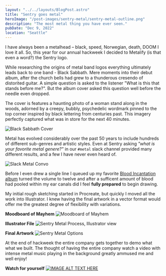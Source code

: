 ```yaml
---
layout: "../../layouts/BlogPost.astro"
title: "Sentry goes metal"
heroImage: "/post-images/sentry-metal/sentry-metal-outline.png"
description: "The most metal thing you have ever seen."
pubDate: "Dec 9, 2022"
location: "Seattle"
---
```


I have always been a metalhead – black, speed, Norwegian, death, DOOM I love it all. So, this year for our annual hackweek I decided to Metalify (is that even a word?) the Sentry logo.

While researching the origins of metal band logos everything ultimately leads back to one band - Black Sabbath. Mere moments into their debut album, after the church bells had grew to a thunderous cresendo of distorited guitar. A simple question is asked to the listener "What is this that stands before me?". But the album cover asked this question well before the needle even dropped.

The cover is features a haunting photo of a woman stand along in the woods, adorned by a creepy, bubbly, psychedelic wordmark pinned to the top corner inspired by black lettering from centuries past. This imagery perfectly captured what was in store for the next 40 minutes.

![Black Sabbath Cover](/post-images/sentry-metal/sentry-metal-black-sabbath-cover.png)

Metal has evolved considerably over the past 50 years to include hundreds of different sub-genres and artistic styles. Even at Sentry asking _"what is your favorite metal genere?"_ in our `#metal` slack channel provided many different results, and a few I have never even heard of.

![Slack Metal Convo](/post-images/sentry-metal/sentry-metal-slack-convo.png)

Before I even drew a single line I queued up my favorite [Blood Incantation album](https://youtu.be/voCRlFlj9yA) turned the volume to twelve and after a sufficent amount of blood had pooled within my ear canals did I feel **fully prepared** to begin drawing.

My initial rough sketching started in Procreate, but quickly I moved all the work into Illustrator. I knew having the final artwork in a vector format would offer me the greatest degree of flexibility with variations.

**Moodboard of Mayhem**
![Moodboard of Mayhem](/post-images/sentry-metal/sentry-metal-research.png)

**Illustrator File**
![Sentry Metal Process, Illustrator view](/post-images/sentry-metal/sentry-metal-process-illustrator.png)

**Final Artwork**
![Sentry Metal Options](/post-images/sentry-metal/sentry-metal-options-final.png)

At the end of hackweek the entire company gets together to demo what what we built. The thought of having the entire company watch a video with intense metal music playing in the background greatly ammused me and well enjoy!

**Watch for yourself**
[![IMAGE ALT TEXT HERE](/post-images/sentry-metal/sentry-metal-video-fake.png)](https://vimeo.com/771728872/7c4f744abc)
